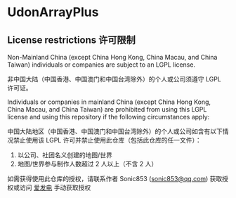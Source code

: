 # UdonArrayPlus
## License restrictions 许可限制
Non-Mainland China (except China Hong Kong, China Macau, and China Taiwan) individuals or companies are subject to an LGPL license.

非中国大陆（中国香港、中国澳门和中国台湾除外）的个人或公司须遵守 LGPL 许可证。

Individuals or companies in mainland China (except China Hong Kong, China Macau, and China Taiwan) are prohibited from using this LGPL license and using this repository if the following circumstances apply:

中国大陆地区（中国香港、中国澳门和中国台湾除外）的个人或公司如含有以下情况禁止使用该 LGPL 许可并禁止使用此仓库（包括此仓库的任一文件）：
1. 以公司、社团名义创建的地图/世界
2. 地图/世界参与制作人数超过 2 人以上（不含 2 人）

如需获得使用此仓库的授权，请联系作者 Sonic853 (sonic853@qq.com) 获取授权或访问 [爱发电](https://afdian.net/a/Sonic853) 手动获取授权
